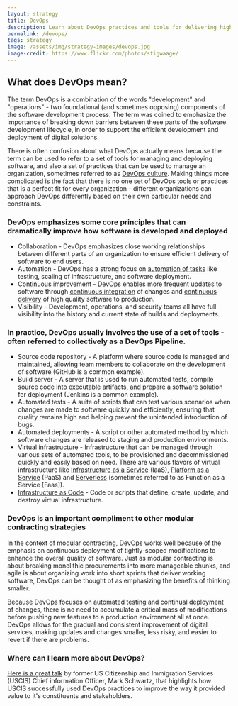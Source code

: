 ```yaml
---
layout: strategy
title: DevOps
description: Learn about DevOps practices and tools for delivering high qualuty software
permalink: /devops/
tags: strategy
image: /assets/img/strategy-images/devops.jpg
image-credit: https://www.flickr.com/photos/stigwaage/
---
```


## What does DevOps mean?

The term DevOps is a combination of the words "development" and "operations" - two foundational (and sometimes opposing) components of the software development process. The term was coined to emphasize the importance of breaking down barriers between these parts of the software development lifecycle, in order to support the efficient development and deployment of digital solutions.

There is often confusion about what DevOps actually means because the term can be used to refer to a set of tools for managing and deploying software, and also a set of practices that can be used to manage an organization, sometimes referred to as [DevOps culture](https://www.visualstudio.com/learn/what-is-devops-culture/). Making things more complicated is the fact that there is no one set of DevOps tools or practices that is a perfect fit for every organization - different organizations can approach DevOps differently based on their own particular needs and constraints.

### DevOps emphasizes some core principles that can dramatically improve how software is developed and deployed

* Collaboration - DevOps emphasizes close working relationships between different parts of an organization to ensure efficient delivery of software to end users.
* Automation - DevOps has a strong focus on [automation of tasks](https://playbook.cio.gov/#play10) like testing, scaling of infrastructure, and software deployment.
* Continuous improvement - DevOps enables more frequent updates to software through [continuous integration](https://www.visualstudio.com/learn/what-is-continuous-integration/) of changes and [continuous delivery](https://martinfowler.com/bliki/ContinuousDelivery.html) of high quality software to production.
* Visibility - Development, operations, and security teams all have full visibility into the history and current state of builds and deployments.

### In practice, DevOps usually involves the use of a set of tools - often referred to collectively as a DevOps Pipeline.

* Source code repository - A platform where source code is managed and maintained, allowing team members to collaborate on the development of software (GitHub is a common example).
* Build server - A server that is used to run automated tests, compile source code into executable artifacts, and prepare a software solution for deployment (Jenkins is a common example).
* Automated tests - A suite of scripts that can test various scenarios when changes are made to software quickly and efficiently, ensuring that quality remains high and helping prevent the unintended introduction of bugs.
* Automated deployments - A script or other automated method by which software changes are released to staging and production environments.
* Virtual infrastructure - Infrastructure that can be managed through various sets of automated tools, to be provisioned and decommissioned quickly and easily based on need. There are various flavors of virtual infrastructure like [Infrastructure as a Service](https://aws.amazon.com/ec2/) (IaaS), [Platform as a Service](https://cloud.gov/) (PaaS) and [Serverless](https://azure.microsoft.com/en-us/services/functions/) (sometimes referred to as Function as a Service [Faas]).
* [Infrastructure as Code](https://www.visualstudio.com/learn/what-is-infrastructure-as-code/) - Code or scripts that define, create, update, and destroy virtual infrastructure.

### DevOps is an important compliment to other modular contracting strategies

In the context of modular contracting, DevOps works well because of the emphasis on continuous deployment of tightly-scoped modifications to enhance the overall quality of software. Just as modular contracting is about breaking monolithic procurements into more manageable chunks, and agile is about organizing work into short sprints that deliver working software, DevOps can be thought of as emphasizing the benefits of thinking smaller.

Because DevOps focuses on automated testing and continual deployment of changes, there is no need to accumulate a critical mass of modifications before pushing new features to a production environment all at once. DevOps allows for the gradual and consistent improvement of digital services, making updates and changes smaller, less risky, and easier to revert if there are problems.

### Where can I learn more about DevOps?

[Here is a great talk](https://www.youtube.com/watch?v=QwHVlJtqhaI) by former US Citizenship and Immigration Services (USCIS) Chief information Officer, Mark Schwartz, that highlights how USCIS successfully used DevOps practices to improve the way it provided value to it's constituents and stakeholders.
